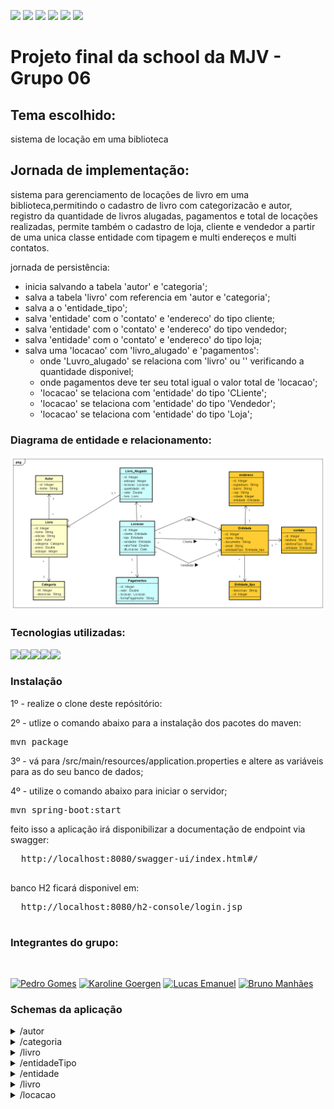 ![](https://img.shields.io/github/stars/pedrogomes30/biblioteca) ![](https://img.shields.io/github/forks/pedrogomes30/biblioteca) ![](https://img.shields.io/github/tag/pedrogomes30/biblioteca) ![](https://img.shields.io/github/release/pedrogomes30/biblioteca) ![](https://img.shields.io/github/issues/pedrogomes30/biblioteca) ![](https://img.shields.io/bower/v/editor.md.svg)

<h1>Projeto final da school da MJV - Grupo 06</h1>


<h2>Tema escolhido:</h2>

sistema de locação em uma biblioteca

<h2>Jornada de implementação:</h2> 

sistema para gerenciamento de locações de livro em uma biblioteca,permitindo o cadastro de livro com categorizacão e autor, registro da quantidade de livros alugadas, pagamentos e total de locações realizadas, permite também o cadastro de loja, cliente e vendedor a partir de uma unica classe entidade com tipagem e multi endereços e multi contatos.

jornada de persistência:
 - inicia salvando a tabela 'autor' e 'categoria';
 - salva a tabela 'livro' com referencia em 'autor e 'categoria';
 - salva a o 'entidade_tipo';
 - salva 'entidade' com o 'contato' e 'endereco' do tipo cliente;
 - salva 'entidade' com o 'contato' e 'endereco' do tipo vendedor;
 - salva 'entidade' com o 'contato' e 'endereco' do tipo loja;
 - salva uma 'locacao' com 'livro_alugado' e 'pagamentos':
    - onde 'Luvro_alugado' se relaciona com 'livro' ou '<livro>' verificando a quantidade disponivel;
    - onde pagamentos deve ter seu total igual o valor total de 'locacao';
    - 'locacao' se telaciona com 'entidade' do tipo 'CLiente';
    - 'locacao' se telaciona com 'entidade' do tipo 'Vendedor';
    - 'locacao' se telaciona com 'entidade' do tipo 'Loja';
 
 


<h3>Diagrama de entidade e relacionamento:</h3>

<img src='https://github.com/pedrogomes30/biblioteca/blob/master/Docs/img/Biblioteca.png'/>

<h3>Tecnologias utilizadas:</h3>

<img src="https://img.shields.io/badge/Java-ED8B00?style=for-the-badge&logo=java&logoColor=white"/><img src="https://img.shields.io/badge/Spring-6DB33F?style=for-the-badge&logo=spring&logoColor=white/"><img src="https://img.shields.io/badge/MySQL-00000F?style=for-the-badge&logo=mysql&logoColor=white" /><img src="https://img.shields.io/badge/Apache%20Maven-C71A36?style=for-the-badge&logo=Apache%20Maven&logoColor=white" /><img src="https://img.shields.io/badge/git-%23F05033.svg?style=for-the-badge&logo=git&logoColor=white" />

<h3>Instalação</h3>

1º - realize o clone deste repósitório:

2º - utlize o comando abaixo para a instalação dos pacotes do maven:
  
<pre>
mvn package
</pre>
  
3º - vá para /src/main/resources/application.properties e altere as variáveis para as do seu banco de dados;

4º - utilize o comando abaixo para iniciar o servidor;

<pre>
mvn spring-boot:start
</pre>

feito isso a aplicação irá disponibilizar a documentação de endpoint via swagger:
  <pre>
  http://localhost:8080/swagger-ui/index.html#/
  </pre>
  
banco H2 ficará disponivel em:
  <pre>
  http://localhost:8080/h2-console/login.jsp
  </pre>
<h3>Integrantes do grupo:</h3>  <br>

[<img src="https://img.shields.io/badge/PedroGomes30-%23121011.svg?style=for-the-badge&logo=github&logoColor=white" title = "Pedro Gomes">](https://github.com/pedrogomes30/)
[<img src="https://img.shields.io/badge/KarolineGoergen-%23121011.svg?style=for-the-badge&logo=github&logoColor=white" title = "Karoline Goergen">](https://github.com/KarolineGoergen)
[<img src="https://img.shields.io/badge/LucasEmanuel-%23121011.svg?style=for-the-badge&logo=github&logoColor=white" title = "Lucas Emanuel">](https://github.com/Luscaw)
[<img src="https://img.shields.io/badge/Bruno Manhães-%23121011.svg?style=for-the-badge&logo=github&logoColor=white" title = "Bruno Manhães">](https://github.com/NewarkX)


<h3>Schemas da aplicação</h3>

  <details><summary>/autor</summary>
  <pre>
  {
    "nome": "Arthur Conan Doile"
  }
  </pre>
</details> 
  
   <details><summary>/categoria</summary>
  <pre>
  {
    "descricao": "Investigação"
  }
  </pre>
</details> 
  
  <details><summary>/livro</summary>
  <pre>
  {
    "nome": "umestudoemvermelho",
    "edicao": "1",
    "isbn": 123,
    "preco": 30,
    "estoque": 10,
    "autor": {
      "id": 1
    },
    "categoria": {
      "id": 1
    }
  }
  </pre>
</details>  
  
<details><summary>/entidadeTipo</summary>
  <pre>
  {
    "descricao": "cliente";
  },
  {
    "descricao": "vendedor";
  },
  {
    "descricao": "loja";
  }
  </pre>
</details>  
  
<details><summary>/entidade</summary>
  <pre>
  {
  "id": 0,
  "nome": "Aluno MJV",
  "documento": "001",
  "email": "aluno@teste.com",
  "entidadeTipo": {
    "id": 0,
    "descricao": "cliente"
  },
  "enderecos": [
    {
      "id": 0,
      "logradouro": "rua01",
      "bairro": "vila01",
      "cep": "123001",
      "cidade": 0
    }
  ],
  "contatos": [
    {
      "id": 0,
      "telefone": "99998888",
      "telefoneTipo": "celular"
    }
  ]
}
</pre>
</details>

<details><summary>/livro</summary>
  <pre>
  {
  "nome": "umestudoemvermelho",
  "edicao": "1",
  "isbn": 123,
   "preco": 30,
   "estoque": 10,
  "autor": {
    "id": 1
  },
  "categoria": {
    "id": 1
  }
}
</pre>
</details>
  
<details><summary>/locacao</summary>
  <pre>
  {
  "id": 0,
  "clientId": 1,
  "livros": [
    {
      "id": 1,
      "quantidade": 1,
      "valor": 30,
      "livro": 1
    }
  ],
  "pagamento_id": 1,
  "valorTotal": 30,
  "dtLocacao": "2022-03-24T19:45:05.186Z",
  "dtDevolucao": "2022-03-24T19:45:05.186Z"
}
  </pre>
</details>  
  
